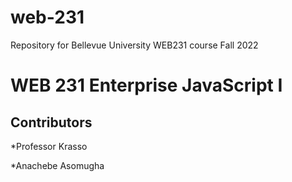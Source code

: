 # web-231
Repository for Bellevue University WEB231 course Fall 2022

# WEB 231 Enterprise JavaScript I

## Contributors
*Professor Krasso

*Anachebe Asomugha